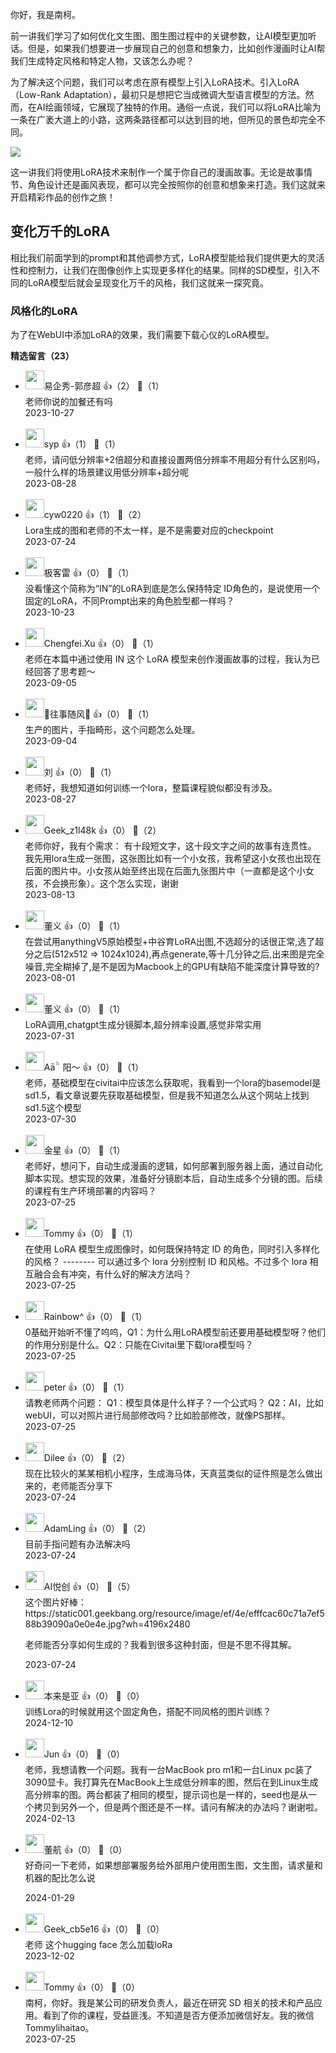 你好，我是南柯。

前一讲我们学习了如何优化文生图、图生图过程中的关键参数，让AI模型更加听话。但是，如果我们想要进一步展现自己的创意和想象力，比如创作漫画时让AI帮我们生成特定风格和特定人物，又该怎么办呢？

为了解决这个问题，我们可以考虑在原有模型上引入LoRA技术。引入LoRA（Low-Rank Adaptation），最初只是想把它当成微调大型语言模型的方法。然而，在AI绘画领域，它展现了独特的作用。通俗一点说，我们可以将LoRA比喻为一条在广袤大道上的小路，这两条路径都可以达到目的地，但所见的景色却完全不同。

![](https://static001.geekbang.org/resource/image/ef/4e/efffcac60c71a7ef588b39090a0e0e4e.jpg?wh=4196x2480)

这一讲我们将使用LoRA技术来制作一个属于你自己的漫画故事。无论是故事情节、角色设计还是画风表现，都可以完全按照你的创意和想象来打造。我们这就来开启精彩作品的创作之旅！

## 变化万千的LoRA

相比我们前面学到的prompt和其他调参方式，LoRA模型能给我们提供更大的灵活性和控制力，让我们在图像创作上实现更多样化的结果。同样的SD模型，引入不同的LoRA模型后就会呈现变化万千的风格，我们这就来一探究竟。

### 风格化的LoRA

为了在WebUI中添加LoRA的效果，我们需要下载心仪的LoRA模型。
<div><strong>精选留言（23）</strong></div><ul>
<li><img src="https://static001.geekbang.org/account/avatar/00/23/c2/5c/791d0f5e.jpg" width="30px"><span>易企秀-郭彦超</span> 👍（2） 💬（1）<div>老师你说的加餐还有吗</div>2023-10-27</li><br/><li><img src="https://static001.geekbang.org/account/avatar/00/1a/9d/4f/4c12de43.jpg" width="30px"><span>syp</span> 👍（1） 💬（1）<div>老师，请问低分辨率+2倍超分和直接设置两倍分辨率不用超分有什么区别吗，一般什么样的场景建议用低分辨率+超分呢</div>2023-08-28</li><br/><li><img src="https://static001.geekbang.org/account/avatar/00/17/6a/18/d9e067f0.jpg" width="30px"><span>cyw0220</span> 👍（1） 💬（2）<div>Lora生成的图和老师的不太一样，是不是需要对应的checkpoint</div>2023-07-24</li><br/><li><img src="https://static001.geekbang.org/account/avatar/00/0f/e4/39/a06ade33.jpg" width="30px"><span>极客雷</span> 👍（0） 💬（1）<div>没看懂这个简称为“IN”的LoRA到底是怎么保持特定 ID角色的，是说使用一个固定的LoRA，不同Prompt出来的角色脸型都一样吗？
</div>2023-10-23</li><br/><li><img src="https://static001.geekbang.org/account/avatar/00/25/3e/90/c86ec4ca.jpg" width="30px"><span>Chengfei.Xu</span> 👍（0） 💬（1）<div>老师在本篇中通过使用 IN 这个 LoRA 模型来创作漫画故事的过程，我认为已经回答了思考题～</div>2023-09-05</li><br/><li><img src="https://static001.geekbang.org/account/avatar/00/12/b9/b4/8b65959a.jpg" width="30px"><span>🎏往事随风🎏</span> 👍（0） 💬（1）<div>生产的图片，手指畸形，这个问题怎么处理。</div>2023-09-04</li><br/><li><img src="http://thirdwx.qlogo.cn/mmopen/vi_32/DYAIOgq83ep2B3n5OEDVZVjpkJWxyrxTq2ib20qjBBcsAIU3jXhQ5BwlRBPsdZlwOHqdiaJtn7niaLvOz2biaja6pw/132" width="30px"><span>刘</span> 👍（0） 💬（1）<div>老师好，我想知道如何训练一个lora，整篇课程貌似都没有涉及。</div>2023-08-27</li><br/><li><img src="https://thirdwx.qlogo.cn/mmopen/vi_32/DYAIOgq83eqMsKibTibBBU9PphUicbjFDFicLxbOrsZibUWGYMdFbXsshhRYPcCpibaGykVJcm0VqzDQfr4B1JVTEeLQ/132" width="30px"><span>Geek_z1l48k</span> 👍（0） 💬（2）<div>老师你好，我有个需求：
有十段短文字，这十段文字之间的故事有连贯性。
我先用lora生成一张图，这张图比如有一个小女孩，我希望这小女孩也出现在后面的图片中。小女孩从始至终出现在后面九张图片中（一直都是这个小女孩，不会换形象）。这个怎么实现，谢谢</div>2023-08-13</li><br/><li><img src="https://static001.geekbang.org/account/avatar/00/14/af/e4/7bbec200.jpg" width="30px"><span>董义</span> 👍（0） 💬（1）<div>在尝试用anythingV5原始模型+中谷育LoRA出图,不选超分的话很正常,选了超分之后(512x512 =&gt; 1024x1024),再点generate,等十几分钟之后,出来图是完全噪音,完全糊掉了,是不是因为Macbook上的GPU有缺陷不能深度计算导致的?</div>2023-08-01</li><br/><li><img src="https://static001.geekbang.org/account/avatar/00/14/af/e4/7bbec200.jpg" width="30px"><span>董义</span> 👍（0） 💬（1）<div>LoRA调用,chatgpt生成分镜脚本,超分辨率设置,感觉非常实用</div>2023-07-31</li><br/><li><img src="https://static001.geekbang.org/account/avatar/00/22/59/97/9b7a412c.jpg" width="30px"><span>Aā 阳～</span> 👍（0） 💬（1）<div>老师，基础模型在civitai中应该怎么获取呢，我看到一个lora的basemodel是sd1.5，看文章说要先获取基础模型，但是我不知道怎么从这个网站上找到sd1.5这个模型</div>2023-07-30</li><br/><li><img src="https://static001.geekbang.org/account/avatar/00/23/d9/ad/bed94580.jpg" width="30px"><span>金星</span> 👍（0） 💬（1）<div>老师好，想问下，自动生成漫画的逻辑，如何部署到服务器上面，通过自动化脚本实现。想实现的效果，准备好分镜剧本后，自动生成多个分镜的图。后续的课程有生产环境部署的内容吗？</div>2023-07-25</li><br/><li><img src="https://static001.geekbang.org/account/avatar/00/38/2d/f1/2c62a6dd.jpg" width="30px"><span>Tommy</span> 👍（0） 💬（1）<div>在使用 LoRA 模型生成图像时，如何既保持特定 ID 的角色，同时引入多样化的风格？
--------
可以通过多个 lora 分别控制 ID 和风格。不过多个 lora 相互融合会有冲突，有什么好的解决方法吗？</div>2023-07-25</li><br/><li><img src="https://static001.geekbang.org/account/avatar/00/38/1d/88/b0a9a3ab.jpg" width="30px"><span>Rainbow^</span> 👍（0） 💬（1）<div>0基础开始听不懂了呜呜，Q1：为什么用LoRA模型前还要用基础模型呀？他们的作用分别是什么。Q2：只能在Civitai里下载lora模型吗？</div>2023-07-25</li><br/><li><img src="https://static001.geekbang.org/account/avatar/00/10/25/87/f3a69d1b.jpg" width="30px"><span>peter</span> 👍（0） 💬（1）<div>请教老师两个问题：
Q1：模型具体是什么样子？一个公式吗？
Q2：AI，比如webUI，可以对照片进行局部修改吗？比如脸部修改，就像PS那样。</div>2023-07-25</li><br/><li><img src="https://static001.geekbang.org/account/avatar/00/22/93/6c/9182ee7f.jpg" width="30px"><span>Dilee</span> 👍（0） 💬（2）<div>现在比较火的某某相机小程序，生成海马体，天真蓝类似的证件照是怎么做出来的，老师能否分享下</div>2023-07-24</li><br/><li><img src="https://thirdwx.qlogo.cn/mmopen/vi_32/Q0j4TwGTfTK9TicPMurialE9OmDvQklo01poma2JDjZuaGom9bQ1SCumItbaRk0RBwrpjicHlOwHSpBpMiaSU6F2Dw/132" width="30px"><span>AdamLing</span> 👍（0） 💬（2）<div>目前手指问题有办法解决吗</div>2023-07-24</li><br/><li><img src="https://static001.geekbang.org/account/avatar/00/17/46/3d/55653953.jpg" width="30px"><span>AI悦创</span> 👍（0） 💬（5）<div>这个图片好棒：https:&#47;&#47;static001.geekbang.org&#47;resource&#47;image&#47;ef&#47;4e&#47;efffcac60c71a7ef588b39090a0e0e4e.jpg?wh=4196x2480

老师能否分享如何生成的？我看到很多这种封面，但是不思不得其解。</div>2023-07-24</li><br/><li><img src="https://static001.geekbang.org/account/avatar/00/10/61/b8/7b23f8cb.jpg" width="30px"><span>本来是亚</span> 👍（0） 💬（0）<div>训练Lora的时候就用这个固定角色，搭配不同风格的图片训练？</div>2024-12-10</li><br/><li><img src="https://static001.geekbang.org/account/avatar/00/18/8c/ff/9edc274f.jpg" width="30px"><span>Jun</span> 👍（0） 💬（0）<div>老师，我想请教一个问题。我有一台MacBook pro m1和一台Linux pc装了3090显卡。我打算先在MacBook上生成低分辨率的图，然后在到Linux生成高分辨率的图。两台都装了相同的模型，提示词也是一样的，seed也是从一个拷贝到另外一个，但是两个图还是不一样。请问有解决的办法吗？谢谢啦。</div>2024-02-13</li><br/><li><img src="https://static001.geekbang.org/account/avatar/00/12/cb/ab/1aac53bf.jpg" width="30px"><span>董航</span> 👍（0） 💬（0）<div>好奇问一下老师，如果想部署服务给外部用户使用图生图，文生图，请求量和机器的配比怎么说
</div>2024-01-29</li><br/><li><img src="" width="30px"><span>Geek_cb5e16</span> 👍（0） 💬（0）<div>老师 这个hugging face 怎么加载loRa</div>2023-12-02</li><br/><li><img src="https://static001.geekbang.org/account/avatar/00/38/2d/f1/2c62a6dd.jpg" width="30px"><span>Tommy</span> 👍（0） 💬（0）<div>南柯，你好。我是某公司的研发负责人，最近在研究 SD 相关的技术和产品应用。看到了你的课程，受益匪浅。不知道是否方便添加微信好友。我的微信 Tommylihaitao。</div>2023-07-25</li><br/>
</ul>
